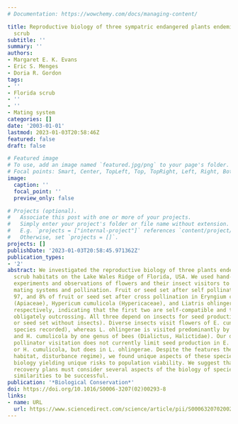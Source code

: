 ```yaml
---
# Documentation: https://wowchemy.com/docs/managing-content/

title: Reproductive biology of three sympatric endangered plants endemic to Florida
  scrub
subtitle: ''
summary: ''
authors:
- Margaret E. K. Evans
- Eric S. Menges
- Doria R. Gordon
tags:
- ''
- Florida scrub
- ''
- ''
- Mating system
categories: []
date: '2003-01-01'
lastmod: 2023-01-03T20:58:46Z
featured: false
draft: false

# Featured image
# To use, add an image named `featured.jpg/png` to your page's folder.
# Focal points: Smart, Center, TopLeft, Top, TopRight, Left, Right, BottomLeft, Bottom, BottomRight.
image:
  caption: ''
  focal_point: ''
  preview_only: false

# Projects (optional).
#   Associate this post with one or more of your projects.
#   Simply enter your project's folder or file name without extension.
#   E.g. `projects = ["internal-project"]` references `content/project/deep-learning/index.md`.
#   Otherwise, set `projects = []`.
projects: []
publishDate: '2023-01-03T20:58:45.971362Z'
publication_types:
- '2'
abstract: We investigated the reproductive biology of three plants endemic to rosemary
  scrub habitats on the Lake Wales Ridge of Florida, USA. We used hand-pollination
  experiments and observations of flowers and their insect visitors to determine their
  mating systems and pollination. Fruit or seed set after self pollination was 94,
  97, and 8% of fruit or seed set after cross pollination in Eryngium cuneifolium
  (Apiaceae), Hypericum cumulicola (Hypericaceae), and Liatris ohlingerae (Asteraceae)
  respectively, indicating that the first two are self-compatible and the last is
  obligately outcrossing. All three depend on insects for seed production (4–7% fruit
  or seed set without insects). Diverse insects visit flowers of E. cuneifolium (101
  species recorded), whereas L. ohlingerae is visited predominantly by butterflies
  and H. cumulicola by one genus of bees (Dialictus, Halictidae). Our data indicate
  pollinator visitation does not currently limit seed production in E. cuneifolium
  or H. cumulicola, but does in L. ohlingerae. Despite the features they share (habit,
  habitat, disturbance regime), we found unique aspects of these species' reproductive
  biology yielding unique risks to population viability. We suggest that multispecies
  recovery plans must consider several aspects of the biology of species with superficial
  similarities to be successful.
publication: '*Biological Conservation*'
doi: https://doi.org/10.1016/S0006-3207(02)00293-8
links:
- name: URL
  url: https://www.sciencedirect.com/science/article/pii/S0006320702002938
---
```

